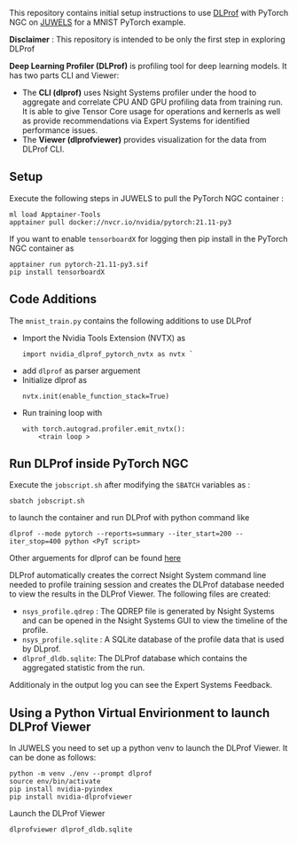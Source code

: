 This repository contains initial setup instructions to use [DLProf](https://docs.nvidia.com/deeplearning/frameworks/dlprof-user-guide/) with PyTorch NGC on [JUWELS](https://apps.fz-juelich.de/jsc/hps/juwels/configuration.html) for a MNIST PyTorch example. 

**Disclaimer** : This repository is intended to be only the first step in exploring DLProf

**Deep Learning Profiler (DLProf)** is profiling tool for deep learning models. It has two parts CLI and Viewer:
- The **CLI (dlprof)** uses Nsight Systems profiler under the hood to aggregate and correlate CPU AND GPU profiling data from training run. It is able to give Tensor Core usage for operations and kernerls as well as provide recommendations via Expert Systems for identified performance issues.
- The **Viewer (dlprofviewer)** provides visualization for the data from DLProf CLI.

## Setup 

Execute the following steps in JUWELS to pull the PyTorch NGC container :
```
ml load Apptainer-Tools
apptainer pull docker://nvcr.io/nvidia/pytorch:21.11-py3
```

If you want to enable `tensorboardX` for logging then pip install in the PyTorch NGC container as
```
apptainer run pytorch-21.11-py3.sif
pip install tensorboardX

```


## Code Additions 

The `mnist_train.py` contains the following additions to use DLProf

- Import the Nvidia Tools Extension (NVTX) as 
    ```
    import nvidia_dlprof_pytorch_nvtx as nvtx `
    ```
- add `dlprof` as parser arguement
- Initialize dlprof as 
    ```
    nvtx.init(enable_function_stack=True)      
    ```
- Run training loop with 
    ```
    with torch.autograd.profiler.emit_nvtx():
        <train loop >
    ```


## Run DLProf inside PyTorch NGC

Execute the `jobscript.sh` after modifying the `SBATCH` variables as :

```
sbatch jobscript.sh
```
to launch the container and run DLProf with python command like 

` dlprof --mode pytorch --reports=summary --iter_start=200 --iter_stop=400 python <PyT script> ` 

Other arguements for dlprof can be found [here](https://docs.nvidia.com/deeplearning/frameworks/dlprof-user-guide/index.html#command-line-ags)

DLProf automatically creates the correct Nsight System command line needed to profile training session and creates the DLProf database needed to view the results in the DLProf Viewer. 
The following files are created:
- `nsys_profile.qdrep` : The QDREP file is generated by Nsight Systems and can be opened in the Nsight Systems GUI to view the timeline of the profile.
- `nsys_profile.sqlite` : A SQLite database of the profile data that is used by DLprof.
- `dlprof_dldb.sqlite`: The DLProf database which contains the aggregated statistic from the run.

Additionaly in the output log you can see the Expert Systems Feedback.


## Using a Python Virtual Envirionment to launch DLProf Viewer

In JUWELS you need to set up a python venv to launch the DLProf Viewer. It can be done as follows:

```
python -m venv ./env --prompt dlprof
source env/bin/activate
pip install nvidia-pyindex
pip install nvidia-dlprofviewer

```
Launch the DLProf Viewer

```
dlprofviewer dlprof_dldb.sqlite 

```
